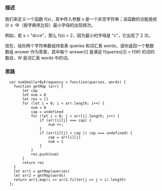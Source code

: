 ### 描述

我们来定义一个函数 f(s)，其中传入参数 s 是一个非空字符串；该函数的功能是统计 s  中（按字典序比较）最小字母的出现频次。

例如，若 s = "dcce"，那么 f(s) = 2，因为最小的字母是 "c"，它出现了 2 次。

现在，给你两个字符串数组待查表 queries 和词汇表 words，请你返回一个整数数组 answer 作为答案，其中每个 answer[i] 是满足 f(queries[i]) < f(W) 的词的数目，W 是词汇表 words 中的词。

### 思路

```
  var numSmallerByFrequency = function(queries, words) {
    function getMap (arr) {
        let cap
        let num = 0
        let res = []
        for (let i = 0; i < arr.length; i++) {
            num = 0
            cap = undefined
            for (let j = 0; j < arr[i].length; j++) {
                if (arr[i][j] === cap) {
                    num ++;
                }
                if (arr[i][j] < cap || cap === undefined) {
                    cap = arr[i][j]
                    num = 1
                }
            }
            res.push(num)
        }
        return res      
    }
    let arr1 = getMap(queries)
    let arr2 = getMap(words)
    return arr1.map(i => arr2.filter(j => j > i).length)
  };
```